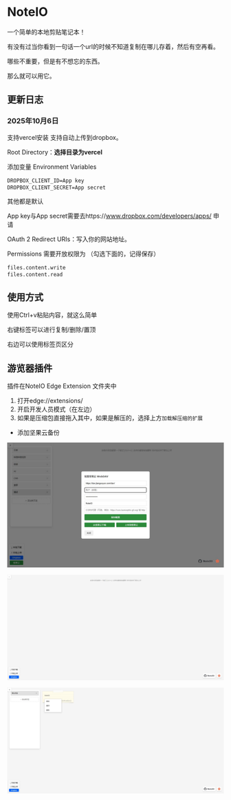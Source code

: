 # NoteIO

一个简单的本地剪贴笔记本！

有没有过当你看到一句话一个url的时候不知道复制在哪儿存着，然后有空再看。

哪些不重要，但是有不想忘的东西。

那么就可以用它。

## 更新日志
### 2025年10月6日
支持vercel安装 支持自动上传到dropbox。

Root Directory：**选择目录为vercel**

添加变量 Environment Variables
```
DROPBOX_CLIENT_ID=App key
DROPBOX_CLIENT_SECRET=App secret
```
其他都是默认

App key与App secret需要去https://www.dropbox.com/developers/apps/ 申请

OAuth 2 Redirect URIs：写入你的网站地址。

Permissions 需要开放权限为 （勾选下面的，记得保存）
```
files.content.write
files.content.read
```
## 使用方式

使用Ctrl+v粘贴内容，就这么简单

右键标签可以进行复制/删除/置顶

右边可以使用标签页区分

## 游览器插件

插件在NoteIO Edge Extension 文件夹中

1. 打开edge://extensions/
2. 开启开发人员模式（在左边）
3. 如果是压缩包直接拖入其中，如果是解压的，选择上方`加载解压缩的扩展`

- 添加坚果云备份

![](./image/3.jpg)

![](./image/1.jpg)

![](./image/2.jpg)
